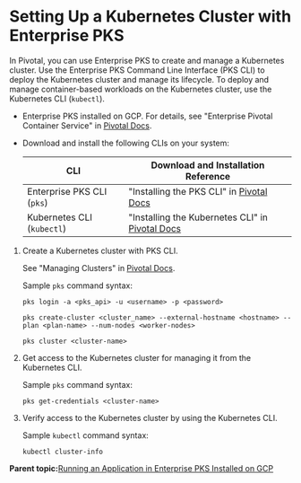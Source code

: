 # Setting Up a Kubernetes Cluster with Enterprise PKS

In Pivotal, you can use Enterprise PKS to create and manage a Kubernetes cluster. Use the Enterprise PKS Command Line Interface \(PKS CLI\) to deploy the Kubernetes cluster and manage its lifecycle. To deploy and manage container-based workloads on the Kubernetes cluster, use the Kubernetes CLI \(`kubectl`\).

-   Enterprise PKS installed on GCP. For details, see "Enterprise Pivotal Container Service" in [Pivotal Docs](https://docs.pivotal.io/pks).
-   Download and install the following CLIs on your system:

    |CLI|Download and Installation Reference|
    |---|-----------------------------------|
    |Enterprise PKS CLI \(`pks`\)|"Installing the PKS CLI" in [Pivotal Docs](https://docs.pivotal.io/pks)|
    |Kubernetes CLI \(`kubectl`\)|"Installing the Kubernetes CLI" in [Pivotal Docs](https://docs.pivotal.io/pks)|


1.  Create a Kubernetes cluster with PKS CLI.

    See "Managing Clusters" in [Pivotal Docs](https://docs.pivotal.io/pks).

    Sample `pks` command syntax:

    ```
    pks login -a <pks_api> -u <username> -p <password>
    
    pks create-cluster <cluster_name> --external-hostname <hostname> --plan <plan-name> --num-nodes <worker-nodes>
    
    pks cluster <cluster-name> 
    ```

2.  Get access to the Kubernetes cluster for managing it from the Kubernetes CLI.

    Sample `pks` command syntax:

    ```
    pks get-credentials <cluster-name>
    ```

3.  Verify access to the Kubernetes cluster by using the Kubernetes CLI.

    Sample `kubectl` command syntax:

    ```
    kubectl cluster-info
    ```


**Parent topic:**[Running an Application in Enterprise PKS Installed on GCP](Running%20an%20Application%20in%20PKS%20Installed%20on%20GCP)


